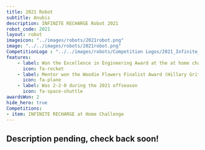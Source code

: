 ```yaml
---
title: 2021 Robot
subtitle: Anubis
description: INFINITE RECHARGE Robot 2021
robot_code: 2021
layout: robot
imageicon: "../images/robots/2021robot.png"
image: "../../images/robots/2021robot.png"
CompetitionLogo : "../../images/robots/Competition Logos/2021_Infinite_Recharge.png"
features:
    - label: Won the Excellence in Engineering Award at the at home challenge
      icon: fa-rocket 
    - label: Mentor won the Woodie Flowers Finalist Award (Hillary Griffith)
      icon: fa-plane 
    - label: Was 2-2-0 during the 2021 offseason
      icon: fa-space-shuttle
awardsWon: 2
hide_hero: true
Competitions:
- item: INFINITE RECHARGE at Home Challenge
---
```


<h2>Description pending, check back soon!</h2>
